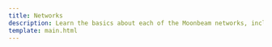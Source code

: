 ```yaml
---
title: Networks
description: Learn the basics about each of the Moonbeam networks, including Moonbeam, Moonriver, and the Moonbase Alpha TestNet.
template: main.html
---
```


<div class='subsection-wrapper'></div>